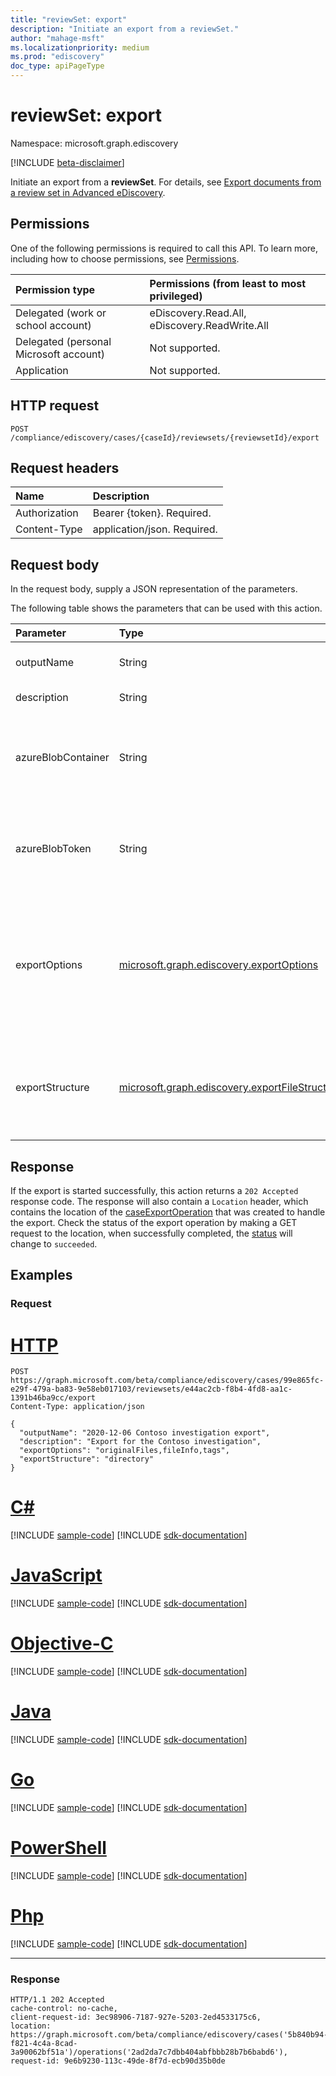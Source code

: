 ```yaml
---
title: "reviewSet: export"
description: "Initiate an export from a reviewSet."
author: "mahage-msft"
ms.localizationpriority: medium
ms.prod: "ediscovery"
doc_type: apiPageType
---
```


# reviewSet: export

Namespace: microsoft.graph.ediscovery

[!INCLUDE [beta-disclaimer](../../includes/beta-disclaimer.md)]

Initiate an export from a **reviewSet**.  For details, see [Export documents from a review set in Advanced eDiscovery](/microsoft-365/compliance/export-documents-from-review-set).

## Permissions

One of the following permissions is required to call this API. To learn more, including how to choose permissions, see [Permissions](/graph/permissions-reference).

|Permission type|Permissions (from least to most privileged)|
|:---|:---|
|Delegated (work or school account)|eDiscovery.Read.All, eDiscovery.ReadWrite.All|
|Delegated (personal Microsoft account)|Not supported.|
|Application|Not supported.|

## HTTP request

<!-- {
  "blockType": "ignored"
}
-->

``` http
POST /compliance/ediscovery/cases/{caseId}/reviewsets/{reviewsetId}/export
```

## Request headers

|Name|Description|
|:---|:---|
|Authorization|Bearer {token}. Required.|
|Content-Type|application/json. Required.|

## Request body

In the request body, supply a JSON representation of the parameters.

The following table shows the parameters that can be used with this action.

|Parameter|Type|Description|
|:---|:---|:---|
|outputName|String| Name of the export. Required. |
|description|String| Description of the export |
|azureBlobContainer|String| When exporting to your own Azure storage account, this is the container URL. |
|azureBlobToken|String| When exporting to your own Azure storage account, SAS token for the container URL. |
|exportOptions| [microsoft.graph.ediscovery.exportOptions](../resources/ediscovery-caseexportoperation.md#exportoptions-values) |Specifies options that control the format of the export. Possible values are: `originalFiles`, `text`, `pdfReplacement`, `fileInfo`, `tags`.|
|exportStructure|[microsoft.graph.ediscovery.exportFileStructure](../resources/ediscovery-caseexportoperation.md#exportfilestructure-values)| Options that control file structure and packaging of the export. Possible values are: `none`, `directory`, `pst`.|

## Response

If the export is started successfully, this action returns a `202 Accepted` response code. The response will also contain a `Location` header, which contains the location of the [caseExportOperation](../resources/ediscovery-caseexportoperation.md) that was created to handle the export. Check the status of the export operation by making a GET request to the location, when successfully completed, the [status](../resources/ediscovery-caseoperation.md#caseoperationstatus-values) will change to `succeeded`.

## Examples

### Request


# [HTTP](#tab/http)
<!-- {
  "blockType": "request",
  "name": "reviewset_export"
}
-->

``` http
POST https://graph.microsoft.com/beta/compliance/ediscovery/cases/99e865fc-e29f-479a-ba83-9e58eb017103/reviewsets/e44ac2cb-f8b4-4fd8-aa1c-1391b46ba9cc/export
Content-Type: application/json

{
  "outputName": "2020-12-06 Contoso investigation export",
  "description": "Export for the Contoso investigation",
  "exportOptions": "originalFiles,fileInfo,tags",
  "exportStructure": "directory"
}
```
# [C#](#tab/csharp)
[!INCLUDE [sample-code](../includes/snippets/csharp/reviewset-export-csharp-snippets.md)]
[!INCLUDE [sdk-documentation](../includes/snippets/snippets-sdk-documentation-link.md)]

# [JavaScript](#tab/javascript)
[!INCLUDE [sample-code](../includes/snippets/javascript/reviewset-export-javascript-snippets.md)]
[!INCLUDE [sdk-documentation](../includes/snippets/snippets-sdk-documentation-link.md)]

# [Objective-C](#tab/objc)
[!INCLUDE [sample-code](../includes/snippets/objc/reviewset-export-objc-snippets.md)]
[!INCLUDE [sdk-documentation](../includes/snippets/snippets-sdk-documentation-link.md)]

# [Java](#tab/java)
[!INCLUDE [sample-code](../includes/snippets/java/reviewset-export-java-snippets.md)]
[!INCLUDE [sdk-documentation](../includes/snippets/snippets-sdk-documentation-link.md)]

# [Go](#tab/go)
[!INCLUDE [sample-code](../includes/snippets/go/reviewset-export-go-snippets.md)]
[!INCLUDE [sdk-documentation](../includes/snippets/snippets-sdk-documentation-link.md)]

# [PowerShell](#tab/powershell)
[!INCLUDE [sample-code](../includes/snippets/powershell/reviewset-export-powershell-snippets.md)]
[!INCLUDE [sdk-documentation](../includes/snippets/snippets-sdk-documentation-link.md)]

# [Php](#tab/php)
[!INCLUDE [sample-code](../includes/snippets/php/reviewset-export-php-snippets.md)]
[!INCLUDE [sdk-documentation](../includes/snippets/snippets-sdk-documentation-link.md)]

---


### Response

<!-- {
  "blockType": "response",
  "truncated": true
}
-->

``` http
HTTP/1.1 202 Accepted
cache-control: no-cache,
client-request-id: 3ec98906-7187-927e-5203-2ed4533175c6,
location: https://graph.microsoft.com/beta/compliance/ediscovery/cases('5b840b94-f821-4c4a-8cad-3a90062bf51a')/operations('2ad2da7c7dbb404abfbbb28b7b6babd6'),
request-id: 9e6b9230-113c-49de-8f7d-ecb90d35b0de
```
